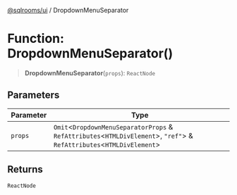[@sqlrooms/ui](../index.md) / DropdownMenuSeparator

# Function: DropdownMenuSeparator()

> **DropdownMenuSeparator**(`props`): `ReactNode`

## Parameters

| Parameter | Type |
| ------ | ------ |
| `props` | `Omit`\<`DropdownMenuSeparatorProps` & `RefAttributes`\<`HTMLDivElement`\>, `"ref"`\> & `RefAttributes`\<`HTMLDivElement`\> |

## Returns

`ReactNode`
